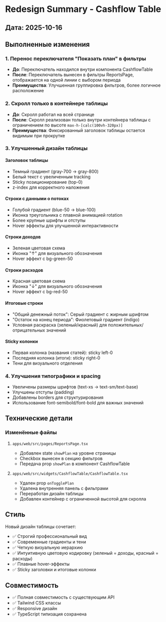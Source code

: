# Redesign Summary - Cashflow Table

## Дата: 2025-10-16

## Выполненные изменения

### 1. Перенос переключателя "Показать план" в фильтры

- **До**: Переключатель находился внутри компонента CashflowTable
- **После**: Переключатель вынесен в фильтры ReportsPage, отображается на одной линии с выбором периода
- **Преимущества**: Улучшенная группировка фильтров, более логичное расположение

### 2. Скролл только в контейнере таблицы

- **До**: Скролл работал на всей странице
- **После**: Скролл реализован только внутри контейнера таблицы с ограничением по высоте `max-h-[calc(100vh-320px)]`
- **Преимущества**: Фиксированный заголовок таблицы остается видимым при прокрутке

### 3. Улучшенный дизайн таблицы

#### Заголовок таблицы

- Темный градиент (gray-700 → gray-800)
- Белый текст с увеличенным tracking
- Sticky позиционирование (top-0)
- z-index для корректного наложения

#### Строки с данными о потоках

- Голубой градиент (blue-50 → blue-100)
- Иконка треугольника с плавной анимацией rotation
- Более крупные шрифты и отступы
- Hover эффекты для улучшенной интерактивности

#### Строки доходов

- Зеленая цветовая схема
- Иконка "↑" для визуального обозначения
- Hover эффект с bg-green-50

#### Строки расходов

- Красная цветовая схема
- Иконка "↓" для визуального обозначения
- Hover эффект с bg-red-50

#### Итоговые строки

- "Общий денежный поток": Серый градиент с жирным шрифтом
- "Остаток на конец периода": Фиолетовый градиент (indigo)
- Условная раскраска (зеленый/красный) для положительных/отрицательных значений

#### Sticky колонки

- Первая колонка (названия статей): sticky left-0
- Последняя колонка (итоги): sticky right-0
- Тени для визуального отделения

### 4. Улучшения типографики и spacing

- Увеличены размеры шрифтов (text-xs → text-sm/text-base)
- Улучшены отступы (padding)
- Добавлены borders для структурирования
- Использование font-semibold/font-bold для важных значений

## Технические детали

### Изменённые файлы

1. `apps/web/src/pages/ReportsPage.tsx`
   - Добавлен state `showPlan` на уровне страницы
   - Checkbox вынесен в секцию фильтров
   - Передача prop `showPlan` в компонент CashflowTable

2. `apps/web/src/widgets/CashflowTable/CashflowTable.tsx`
   - Удален prop `onTogglePlan`
   - Удалена внутренняя панель с фильтрами
   - Переработан дизайн таблицы
   - Добавлен контейнер с ограниченной высотой для скролла

## Стиль

Новый дизайн таблицы сочетает:

- ✅ Строгий профессиональный вид
- ✅ Современные градиенты и тени
- ✅ Четкую визуальную иерархию
- ✅ Интуитивную цветовую кодировку (зеленый = доходы, красный = расходы)
- ✅ Плавные hover-эффекты
- ✅ Sticky заголовки и итоговые колонки

## Совместимость

- ✅ Полная совместимость с существующим API
- ✅ Tailwind CSS классы
- ✅ Responsive дизайн
- ✅ TypeScript типизация сохранена
